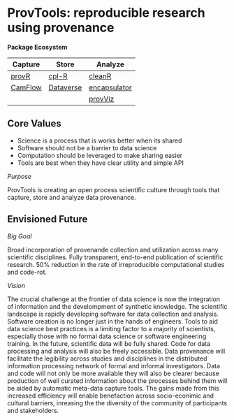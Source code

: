 # ProvTools: reproducible research using provenance

**Package Ecosystem**

|Capture| Store    |   Analyze  |
|-------|----------|------------|
|[provR](https://github.com/ProvTools/provR)  |[cpl-R](https://github.com/ProvTools/cpl-R)     |[cleanR](https://github.com/ProvTools/cleanR)      |
|[CamFlow](http://camflow.org)  |[Dataverse](http://dataverse.org) |[encapsulator](https://github.com/ProvTools/encapsulator)|
|       |          |[provViz](https://github.com/ProvTools/provViz)     |


## Core Values
- Science is a process that is works better when its shared
- Software should not be a barrier to data science
- Computation should be leveraged to make sharing easier
- Tools are best when they have clear utility and simple API

*Purpose*

ProvTools is creating an open process scientific culture through
tools that capture, store and analyze data provenance. 


## Envisioned Future
*Big Goal*

Broad incorporation of provenande collection and utilization across
many scientific disciplines. Fully transparent, end-to-end publication
of scientific research. 50% reduction in the rate of irreproducible
computational studies and code-rot.

*Vision*

The crucial challenge at the frontier of data science is now the
integration of information and the develompment of synthetic
knowledge. The scientific landscape is rapidly developing software for
data collection and analysis. Software creation is no longer just in
the hands of engineers. Tools to aid data science best practices is a
limiting factor to a majority of scientists, especially those with no
formal data science or software engineering training. In the future,
scientific data will be fully shared. Code for data processing and
analysis will also be freely accessible. Data provenance will
facilitate the legibility across studies and disciplines in the
distributed information processing network of formal and informal
investigators. Data and code will not only be more available they will
also be clearer because production of well curated information about
the processes behind them will be aided by automatic meta-data capture
tools. The gains made from this increased efficiency will enable
benefaction across socio-econimic and cultural barriers, inreasing the
the diversity of the community of participants and stakeholders. 



